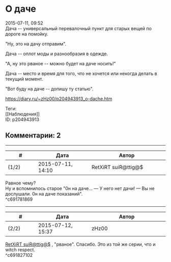 О даче
======

  
2015-07-11, 09:52  
 Дача -- универсальный перевалочный пункт для старых вещей по дороге на помойку.   
   
 "Ну, это на дачу отправим".   
   
 Дача -- оплот моды и разнообразия в одежде.   
   
 "А, ну это рваное -- можно будет на даче носить!"   
   
 Дача -- место и время для того, что не хочется или некогда делать в текущий момент.   
   
 "Вот буду на даче -- допишу ту статью".   
  
<https://diary.ru/~zHz00/p204943913_o-dache.htm>  
  
Теги:  
[[Наблюдения]]  
ID: p204943913  


Комментарии: 2
--------------

  


---



|         #         |              Дата              |                     Автор                     |           ID           |
| --- | --- | --- | --- |
| (1/2) | 2015-07-11, 14:10 | RetXiRT suiR@ttig@$ | c691781869 |

  
  Равное чему?   
 Ну и вспомнилось старое "0н на даче… — У него нет дачи! — Вы не дослушали. 0н на даче показаний".    
 ^c691781869

---



|         #         |              Дата              |                     Автор                     |           ID           |
| --- | --- | --- | --- |
| (2/2) | 2015-07-12, 15:37 | zHz00 | c691827102 |

  
  [RetXiRT suiR@ttig@$](http://Hellspawn.diary.ru "Koneko-chan shrine")  , "рваное". Спасибо. Это из той же серии, что и witch respect.   
 ^c691827102